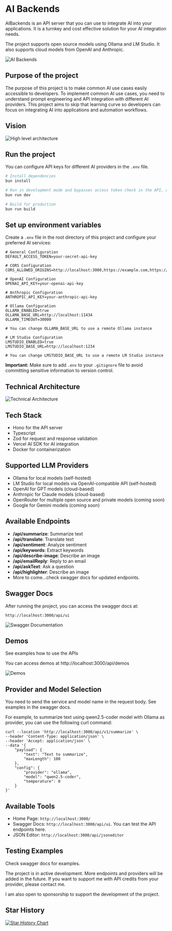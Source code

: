 # AI Backends

AIBackends is an API server that you can use to integrate AI into your applications. It is a turnkey and cost effective solution for your AI integration needs. 

The project supports open source models using Ollama and LM Studio. It also supports cloud models from OpenAI and Anthropic.

![AI Backends](images/run-aibackends.png)

## Purpose of the project

The purpose of this project is to make common AI use cases easily accessible to developers. To implement common AI use cases, you need to understand prompt engineering and API integration with different AI providers. This project aims to skip that learning curve so developers can focus on integrating AI into applications and automation workflows.

## Vision

![High level architecture](images/ai-backend-diagram.png)

## Run the project

You can configure API keys for different AI providers in the `.env` file.

```bash
# Install dependencies
bun install

# Run in development mode and bypasses access token check in the API, do run using this command in production. Always use production when deploying so access token is required. NODE_ENV=development is set in package.json when you run in development mode.
bun run dev

# Build for production
bun run build
```

## Set up environment variables

Create a `.env` file in the root directory of this project and configure your preferred AI services:

```env
# General Configuration
DEFAULT_ACCESS_TOKEN=your-secret-api-key

# CORS Configuration
CORS_ALLOWED_ORIGINS=http://localhost:3000,https://example.com,https://*.example.com

# OpenAI Configuration
OPENAI_API_KEY=your-openai-api-key

# Anthropic Configuration
ANTHROPIC_API_KEY=your-anthropic-api-key

# Ollama Configuration
OLLAMA_ENABLED=true
OLLAMA_BASE_URL=http://localhost:11434
OLLAMA_TIMEOUT=30000

# You can change OLLAMA_BASE_URL to use a remote Ollama instance
 
# LM Studio Configuration 
LMSTUDIO_ENABLED=true
LMSTUDIO_BASE_URL=http://localhost:1234

# You can change LMSTUDIO_BASE_URL to use a remote LM Studio instance
```

**Important:** Make sure to add `.env` to your `.gitignore` file to avoid committing sensitive information to version control.

## Technical Architecture

![Technical Architecture](images/aibackends-architecture.png)


## Tech Stack

- Hono for the API server
- Typescript
- Zod for request and response validation
- Vercel AI SDK for AI integration
- Docker for containerization

## Supported LLM Providers

- Ollama for local models (self-hosted)
- LM Studio for local models via OpenAI-compatible API (self-hosted)
- OpenAI for GPT models (cloud-based)
- Anthropic for Claude models (cloud-based)
- OpenRouter for multiple open source and private models (coming soon)
- Google for Gemini models (coming soon)

## Available Endpoints

- **/api/summarize**: Summarize text
- **/api/translate**: Translate text
- **/api/sentiment**: Analyze sentiment
- **/api/keywords**: Extract keywords
- **/api/describe-image**: Describe an image
- **/api/emailReply**: Reply to an email
- **/api/askText**: Ask a question
- **/api/highlighter**: Describe an image
- More to come...check swagger docs for updated endpoints.

## Swagger Docs

After running the project, you can access the swagger docs at:

`http://localhost:3000/api/ui`

![Swagger Documentation](images/swagger.png)


## Demos

See examples how to use the APIs

You can access demos at http://localhost:3000/api/demos

![Demos](images/aibackends-demo-page.png)


## Provider and Model Selection
You need to send the service and model name in the request body. See examples in the swagger docs.

For example, to summarize text using qwen2.5-coder model with Ollama as provider, you can use the following curl command:

```curl
curl --location 'http://localhost:3000/api/v1/summarize' \
--header 'Content-Type: application/json' \
--header 'Accept: application/json' \
--data '{
    "payload": {
        "text": "Text to summarize",
        "maxLength": 100
    },
    "config": {
        "provider": "ollama",
        "model": "qwen2.5-coder",
        "temperature": 0
    }
}'
```

## Available Tools
- Home Page: `http://localhost:3000/`
- Swagger Docs: `http://localhost:3000/api/ui`. You can test the API endpoints here.
- JSON Editor: `http://localhost:3000/api/jsoneditor`

## Testing Examples

Check swagger docs for examples.

The project is in active development. More endpoints and providers will be added in the future. If you want to support me with API credits from your provider, please contact me.

I am also open to sponsorship to support the development of the project.

## Star History

[![Star History Chart](https://api.star-history.com/svg?repos=donvito/ai-backends&type=Date)](https://www.star-history.com/#donvito/ai-backends&Date)